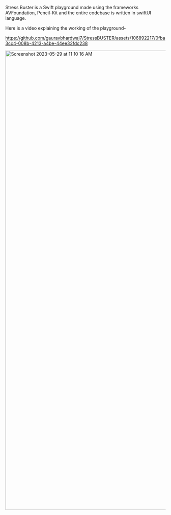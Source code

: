 Stress Buster is a Swift playground made using the frameworks AVFoundation, Pencil-Kit and the entire codebase is written in swiftUI language.

Here is a video explaining the working of the playground-



https://github.com/gauravbhardwaj7/StressBUSTER/assets/106892217/0fba3cc4-008b-4213-a4be-44ee33fdc238



<img width="1440" alt="Screenshot 2023-05-29 at 11 10 16 AM" src="https://github.com/gauravbhardwaj7/StressBUSTER/assets/106892217/e212c5d9-d1a8-446c-8ef5-781273f2b9c7">
